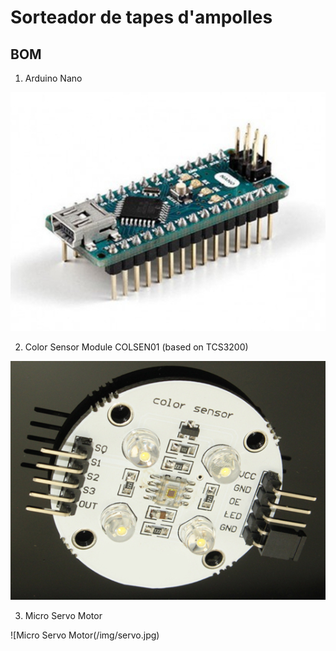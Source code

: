 # Sorteador de tapes d'ampolles

## BOM
1. Arduino Nano

![Arduino Nano](/img/arduino_nano.jpg)

2. Color Sensor Module COLSEN01 (based on TCS3200)

![Color Sensor](/img/color_sensor.jpg)

3. Micro Servo Motor

![Micro Servo Motor(/img/servo.jpg)

